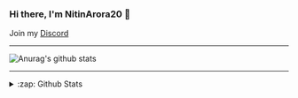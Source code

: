 ### Hi there, I'm NitinArora20 👋

Join my [Discord](https://discord.gg/XZeZS4q35h)

---
![Anurag's github stats](https://github-readme-stats.vercel.app/api?username=NitinArora20)


---
<details>
  <summary>:zap: Github Stats</summary>

  <img align="left" alt="Dev-Adnani's Github Stats" src="https://github-readme-stats.codestackr.vercel.app/api?username=NitinArora20&amp;show_icons=true&amp;hide_border=true&amp;count_private=true" style="max-width:100%;">
